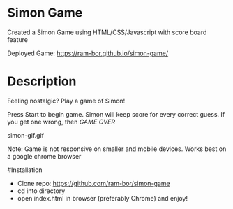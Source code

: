 # Simon Game

Created a Simon Game using HTML/CSS/Javascript with score board feature 

Deployed Game: https://ram-bor.github.io/simon-game/

# Description

Feeling nostalgic? Play a game of Simon! 

Press Start to begin game. Simon will keep score for every correct guess. If you get one wrong, then *GAME OVER*

simon-gif.gif

Note: Game is not responsive on smaller and mobile devices. Works best on a google chrome browser

#Installation 

* Clone repo: https://github.com/ram-bor/simon-game
* cd into directory 
* open index.html in browser (preferably Chrome) and enjoy!



